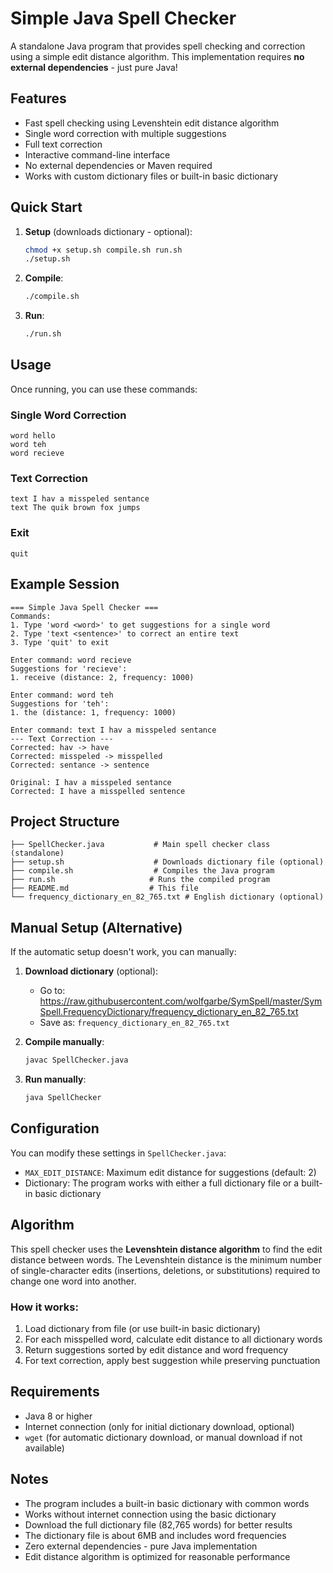 # Simple Java Spell Checker

A standalone Java program that provides spell checking and correction using a simple edit distance algorithm. This implementation requires **no external dependencies** - just pure Java!

## Features

- Fast spell checking using Levenshtein edit distance algorithm
- Single word correction with multiple suggestions
- Full text correction
- Interactive command-line interface
- No external dependencies or Maven required
- Works with custom dictionary files or built-in basic dictionary

## Quick Start

1. **Setup** (downloads dictionary - optional):
   ```bash
   chmod +x setup.sh compile.sh run.sh
   ./setup.sh
   ```

2. **Compile**:
   ```bash
   ./compile.sh
   ```

3. **Run**:
   ```bash
   ./run.sh
   ```

## Usage

Once running, you can use these commands:

### Single Word Correction
```
word hello
word teh
word recieve
```

### Text Correction
```
text I hav a misspeled sentance
text The quik brown fox jumps
```

### Exit
```
quit
```

## Example Session

```
=== Simple Java Spell Checker ===
Commands:
1. Type 'word <word>' to get suggestions for a single word
2. Type 'text <sentence>' to correct an entire text
3. Type 'quit' to exit

Enter command: word recieve
Suggestions for 'recieve':
1. receive (distance: 2, frequency: 1000)

Enter command: word teh
Suggestions for 'teh':
1. the (distance: 1, frequency: 1000)

Enter command: text I hav a misspeled sentance
--- Text Correction ---
Corrected: hav -> have
Corrected: misspeled -> misspelled
Corrected: sentance -> sentence

Original: I hav a misspeled sentance
Corrected: I have a misspelled sentence
```

## Project Structure

```
├── SpellChecker.java           # Main spell checker class (standalone)
├── setup.sh                    # Downloads dictionary file (optional)
├── compile.sh                  # Compiles the Java program
├── run.sh                     # Runs the compiled program
├── README.md                  # This file
└── frequency_dictionary_en_82_765.txt # English dictionary (optional)
```

## Manual Setup (Alternative)

If the automatic setup doesn't work, you can manually:

1. **Download dictionary** (optional):
   - Go to: https://raw.githubusercontent.com/wolfgarbe/SymSpell/master/SymSpell.FrequencyDictionary/frequency_dictionary_en_82_765.txt
   - Save as: `frequency_dictionary_en_82_765.txt`

2. **Compile manually**:
   ```bash
   javac SpellChecker.java
   ```

3. **Run manually**:
   ```bash
   java SpellChecker
   ```

## Configuration

You can modify these settings in `SpellChecker.java`:

- `MAX_EDIT_DISTANCE`: Maximum edit distance for suggestions (default: 2)
- Dictionary: The program works with either a full dictionary file or a built-in basic dictionary

## Algorithm

This spell checker uses the **Levenshtein distance algorithm** to find the edit distance between words. The Levenshtein distance is the minimum number of single-character edits (insertions, deletions, or substitutions) required to change one word into another.

### How it works:
1. Load dictionary from file (or use built-in basic dictionary)
2. For each misspelled word, calculate edit distance to all dictionary words
3. Return suggestions sorted by edit distance and word frequency
4. For text correction, apply best suggestion while preserving punctuation

## Requirements

- Java 8 or higher
- Internet connection (only for initial dictionary download, optional)
- `wget` (for automatic dictionary download, or manual download if not available)

## Notes

- The program includes a built-in basic dictionary with common words
- Works without internet connection using the basic dictionary
- Download the full dictionary file (82,765 words) for better results
- The dictionary file is about 6MB and includes word frequencies
- Zero external dependencies - pure Java implementation
- Edit distance algorithm is optimized for reasonable performance